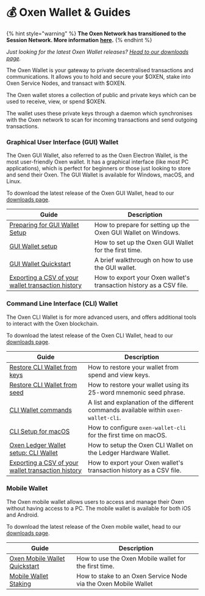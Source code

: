 # 💰 Oxen Wallet & Guides

{% hint style="warning" %}
**The Oxen Network has transitioned to the Session Network. More information** [**here**](https://oxen.io/blog/development-is-transitioning-to-session-token)**.**&#x20;
{% endhint %}

_Just looking for the latest Oxen Wallet releases?_ [_Head to our downloads page_](https://github.com/oxen-io/oxen-electron-gui-wallet/releases)_._

The Oxen Wallet is your gateway to private decentralised transactions and communications. It allows you to hold and secure your $OXEN, stake into Oxen Service Nodes, and transact with $OXEN.

The Oxen wallet stores a collection of public and private keys which can be used to receive, view, or spend $OXEN.

The wallet uses these private keys through a daemon which synchronises with the Oxen network to scan for incoming transactions and send outgoing transactions.

### Graphical User Interface (GUI) Wallet

The Oxen GUI Wallet, also referred to as the Oxen Electron Wallet, is the most user-friendly Oxen wallet. It has a graphical interface (like most PC applications), which is perfect for beginners or those just looking to store and send their Oxen. The GUI Wallet is available for Windows, macOS, and Linux.

To download the latest release of the Oxen GUI Wallet, head to our [downloads page](https://docs.oxen.io/downloads).

| Guide                                                                                                       | Description                                                         |
| ----------------------------------------------------------------------------------------------------------- | ------------------------------------------------------------------- |
| [Preparing for GUI Wallet Setup](preparing-for-gui-wallet-setup-windows.md)                                 | How to prepare for setting up the Oxen GUI Wallet on Windows.       |
| [GUI Wallet setup](gui-wallet-setup.md)                                                                     | How to set up the Oxen GUI Wallet for the first time.               |
| [GUI Wallet Quickstart](gui-wallet-quickstart.md)                                                           | A brief walkthrough on how to use the GUI wallet.                   |
| [Exporting a CSV of your wallet transaction history](exporting-a-csv-of-your-wallet-transaction-history.md) | How to export your Oxen wallet's transaction history as a CSV file. |

### Command Line Interface (CLI) Wallet

The Oxen CLI Wallet is for more advanced users, and offers additional tools to interact with the Oxen blockchain.

To download the latest release of the Oxen CLI Wallet, head to our [downloads page](https://docs.oxen.io/downloads).

| Guide                                                                                                       | Description                                                                          |
| ----------------------------------------------------------------------------------------------------------- | ------------------------------------------------------------------------------------ |
| [Restore CLI Wallet from keys](restore-cli-from-keys.md)                                                    | How to restore your wallet from spend and view keys.                                 |
| [Restore CLI Wallet from seed](restore-cli-from-seed.md)                                                    | How to restore your wallet using its 25-word mnemonic seed phrase.                   |
| [CLI Wallet commands](cli-wallet-commands.md)                                                               | A list and explanation of the different commands available within `oxen-wallet-cli`. |
| [CLI Setup for macOS](cli-wallet-setup-macos.md)                                                            | How to configure `oxen-wallet-cli` for the first time on macOS.                      |
| [Oxen Ledger Wallet setup: CLI Wallet](oxen-ledger-wallet-usage-cli-wallet.md)                              | How to setup the Oxen CLI Wallet on the Ledger Hardware Wallet.                      |
| [Exporting a CSV of your wallet transaction history](exporting-a-csv-of-your-wallet-transaction-history.md) | How to export your Oxen wallet's transaction history as a CSV file.                  |

### Mobile Wallet

The Oxen mobile wallet allows users to access and manage their Oxen without having access to a PC. The mobile wallet is available for both iOS and Android.&#x20;

To download the latest release of the Oxen mobile wallet, head to our [downloads page](../../downloads.md).

| Guide                                                                               | Description                                                     |
| ----------------------------------------------------------------------------------- | --------------------------------------------------------------- |
| [Oxen Mobile Wallet Quickstart](oxen-mobile-wallet-quickstart.md)                   | How to use the Oxen Mobile wallet for the first time.           |
| [Mobile Wallet Staking](../oxen-service-node-guides/mobile-wallet-staking-guide.md) | How to stake to an Oxen Service Node via the Oxen Mobile Wallet |
